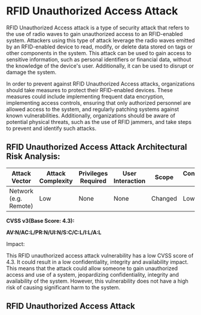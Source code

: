 # RFID Unauthorized Access Attack 

RFID Unauthorized Access attack is a type of security attack that refers to the use of radio waves to gain unauthorized access to an RFID-enabled system. Attackers using this type of attack leverage the radio waves emitted by an RFID-enabled device to read, modify, or delete data stored on tags or other components in the system. This attack can be used to gain access to sensitive information, such as personal identifiers or financial data, without the knowledge of the device's user. Additionally, it can be used to disrupt or damage the system.

In order to prevent against RFID Unauthorized Access attacks, organizations should take measures to protect their RFID-enabled devices. These measures could include implementing frequent data encryption, implementing access controls, ensuring that only authorized personnel are allowed access to the system, and regularly patching systems against known vulnerabilities. Additionally, organizations should be aware of potential physical threats, such as the use of RFID jammers, and take steps to prevent and identify such attacks.

## RFID Unauthorized Access Attack Architectural Risk Analysis: 

| Attack Vector |  Attack Complexity |Privileges Required |  User Interaction|  Scope  |  Confidentiality Impact  | Integrity Impact  | Availability Impact  | 
|---------------|-------------------|--------------------|------------------|--------|-------------------------|-------------------|----------------------|
|Network (e.g. Remote)| Low |  None |  None |  Changed |  Low  |  Low  | Low |

**CVSS v3(Base Score: 4.3):**

**AV:N/AC:L/PR:N/UI:N/S:C/C:L/I:L/A:L**


Impact:

This RFID unauthorized access attack vulnerability has a low CVSS score of 4.3. It could result in a low confidentiality, integrity and availability impact. This means that the attack could allow someone to gain unauthorized access and use of a system, jeopardizing confidentiality, integrity and availability of the system. However, this vulnerability does not have a high risk of causing significant harm to the system.

## RFID Unauthorized Access Attack 